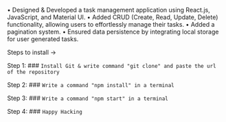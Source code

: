 • Designed & Developed a task management application using React.js, JavaScript, and Material UI.
• Added CRUD (Create, Read, Update, Delete) functionality, allowing users to effortlessly manage their tasks.
• Added a pagination system.
• Ensured data persistence by integrating local storage for user generated tasks.

Steps to install ->

Step 1: ### `Install Git & write command "git clone" and paste the url of the repository`

Step 2: ### `Write a command "npm install" in a terminal`

Step 3: ### `Write a command "npm start" in a terminal`

Step 4: ### `Happy Hacking`
